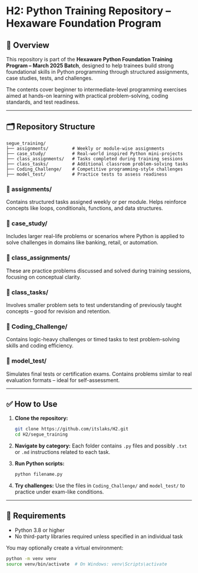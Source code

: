 # H2: Python Training Repository – Hexaware Foundation Program

## 📌 Overview

This repository is part of the **Hexaware Python Foundation Training Program – March 2025 Batch**, designed to help trainees build strong foundational skills in Python programming through structured assignments, case studies, tests, and challenges.

The contents cover beginner to intermediate-level programming exercises aimed at hands-on learning with practical problem-solving, coding standards, and test readiness.

---

## 🗂️ Repository Structure

```plaintext
segue_training/
├── assignments/         # Weekly or module-wise assignments
├── case_study/          # Real-world inspired Python mini-projects
├── class_assignments/   # Tasks completed during training sessions
├── class_tasks/         # Additional classroom problem-solving tasks
├── Coding_Challenge/    # Competitive programming-style challenges
├── model_test/          # Practice tests to assess readiness
```

### 📁 assignments/

Contains structured tasks assigned weekly or per module. Helps reinforce concepts like loops, conditionals, functions, and data structures.

### 📁 case\_study/

Includes larger real-life problems or scenarios where Python is applied to solve challenges in domains like banking, retail, or automation.

### 📁 class\_assignments/

These are practice problems discussed and solved during training sessions, focusing on conceptual clarity.

### 📁 class\_tasks/

Involves smaller problem sets to test understanding of previously taught concepts – good for revision and retention.

### 📁 Coding\_Challenge/

Contains logic-heavy challenges or timed tasks to test problem-solving skills and coding efficiency.

### 📁 model\_test/

Simulates final tests or certification exams. Contains problems similar to real evaluation formats – ideal for self-assessment.

---

## ✅ How to Use

1. **Clone the repository:**

   ```bash
   git clone https://github.com/itslaks/H2.git
   cd H2/segue_training
   ```

2. **Navigate by category:**
   Each folder contains `.py` files and possibly `.txt` or `.md` instructions related to each task.

3. **Run Python scripts:**

   ```bash
   python filename.py
   ```

4. **Try challenges:**
   Use the files in `Coding_Challenge/` and `model_test/` to practice under exam-like conditions.

---

## 🔧 Requirements

* Python 3.8 or higher
* No third-party libraries required unless specified in an individual task

You may optionally create a virtual environment:

```bash
python -m venv venv
source venv/bin/activate  # On Windows: venv\Scripts\activate
```

